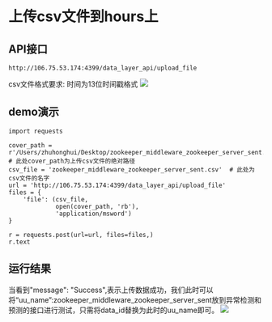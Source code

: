 # 上传csv文件到hours上
## API接口
```
http://106.75.53.174:4399/data_layer_api/upload_file
```
csv文件格式要求:
时间为13位时间戳格式
![](/images/csv_format.png)

## demo演示
```
import requests

cover_path = r'/Users/zhuhonghui/Desktop/zookeeper_middleware_zookeeper_server_sent.csv'  # 此处cover_path为上传csv文件的绝对路径
csv_file = 'zookeeper_middleware_zookeeper_server_sent.csv'  # 此处为csv文件的名字
url = 'http://106.75.53.174:4399/data_layer_api/upload_file'
files = {
    'file': (csv_file,
             open(cover_path, 'rb'),
             'application/msword')
}

r = requests.post(url=url, files=files,)
r.text

```
## 运行结果
当看到"message": "Success",表示上传数据成功，我们此时可以将“uu_name”:zookeeper_middleware_zookeeper_server_sent放到异常检测和预测的接口进行测试，只需将data_id替换为此时的uu_name即可。
![](/images/upload_file.png)
